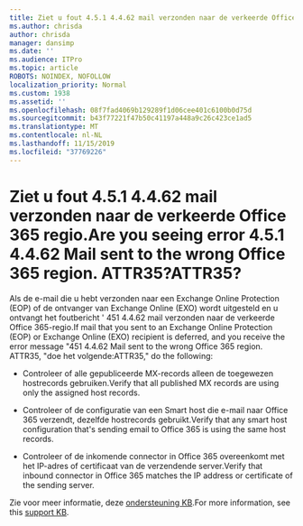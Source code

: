 ```yaml
---
title: Ziet u fout 4.5.1 4.4.62 mail verzonden naar de verkeerde Office 365 regio. ATTR35?
ms.author: chrisda
author: chrisda
manager: dansimp
ms.date: ''
ms.audience: ITPro
ms.topic: article
ROBOTS: NOINDEX, NOFOLLOW
localization_priority: Normal
ms.custom: 1938
ms.assetid: ''
ms.openlocfilehash: 08f7fad4069b129289f1d06cee401c6100b0d75d
ms.sourcegitcommit: b43f77221f47b50c41197a448a9c26c423ce1ad5
ms.translationtype: MT
ms.contentlocale: nl-NL
ms.lasthandoff: 11/15/2019
ms.locfileid: "37769226"
---
```

# <a name="are-you-seeing-error-451-4462-mail-sent-to-the-wrong-office-365-region-attr35"></a><span data-ttu-id="46850-103">Ziet u fout 4.5.1 4.4.62 mail verzonden naar de verkeerde Office 365 regio.</span><span class="sxs-lookup"><span data-stu-id="46850-103">Are you seeing error 4.5.1 4.4.62 Mail sent to the wrong Office 365 region.</span></span> <span data-ttu-id="46850-104">ATTR35?</span><span class="sxs-lookup"><span data-stu-id="46850-104">ATTR35?</span></span>

<span data-ttu-id="46850-105">Als de e-mail die u hebt verzonden naar een Exchange Online Protection (EOP) of de ontvanger van Exchange Online (EXO) wordt uitgesteld en u ontvangt het foutbericht ' 451 4.4.62 mail verzonden naar de verkeerde Office 365-regio.</span><span class="sxs-lookup"><span data-stu-id="46850-105">If mail that you sent to an Exchange Online Protection (EOP) or Exchange Online (EXO) recipient is deferred, and you receive the error message "451 4.4.62 Mail sent to the wrong Office 365 region.</span></span> <span data-ttu-id="46850-106">ATTR35, "doe het volgende:</span><span class="sxs-lookup"><span data-stu-id="46850-106">ATTR35," do the following:</span></span>

- <span data-ttu-id="46850-107">Controleer of alle gepubliceerde MX-records alleen de toegewezen hostrecords gebruiken.</span><span class="sxs-lookup"><span data-stu-id="46850-107">Verify that all published MX records are using only the assigned host records.</span></span>

- <span data-ttu-id="46850-108">Controleer of de configuratie van een Smart host die e-mail naar Office 365 verzendt, dezelfde hostrecords gebruikt.</span><span class="sxs-lookup"><span data-stu-id="46850-108">Verify that any smart host configuration that's sending email to Office 365 is using the same host records.</span></span>

- <span data-ttu-id="46850-109">Controleer of de inkomende connector in Office 365 overeenkomt met het IP-adres of certificaat van de verzendende server.</span><span class="sxs-lookup"><span data-stu-id="46850-109">Verify that inbound connector in Office 365 matches the IP address or certificate of the sending server.</span></span>

<span data-ttu-id="46850-110">Zie voor meer informatie, deze [ondersteuning KB](https://support.microsoft.com/help/4057301/attr35-response-code-when-mail-is-sent-to-eop-exo).</span><span class="sxs-lookup"><span data-stu-id="46850-110">For more information, see this [support KB](https://support.microsoft.com/help/4057301/attr35-response-code-when-mail-is-sent-to-eop-exo).</span></span>
